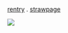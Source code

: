 [rentry](rentry.co/be) . [strawpage](https://charlieen.straw.page/)

![](https://static.wikia.nocookie.net/ensemble-stars/images/a/aa/%28Hot-Blooded_Dragon%29_Tetora_Nagumo_Chibi.gif/revision/latest?cb=20240405085939)
